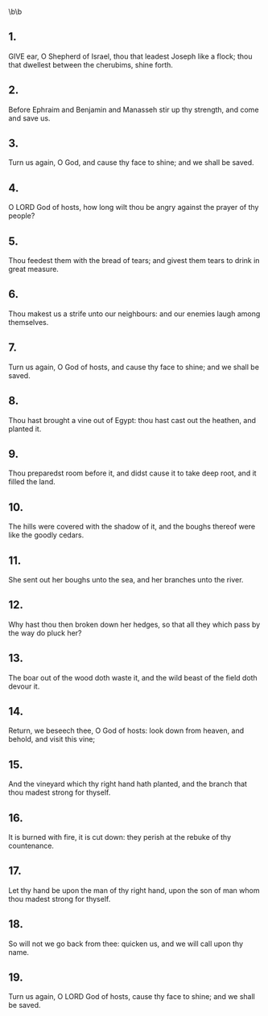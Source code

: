 \b\b
## 1.
GIVE ear, O Shepherd of Israel, thou that leadest Joseph like a flock; thou that dwellest between the cherubims, shine forth.
## 2.
Before Ephraim and Benjamin and Manasseh stir up thy strength, and come and save us.
## 3.
Turn us again, O God, and cause thy face to shine; and we shall be saved.
## 4.
O LORD God of hosts, how long wilt thou be angry against the prayer of thy people?
## 5.
Thou feedest them with the bread of tears; and givest them tears to drink in great measure.
## 6.
Thou makest us a strife unto our neighbours: and our enemies laugh among themselves.
## 7.
Turn us again, O God of hosts, and cause thy face to shine; and we shall be saved.
## 8.
Thou hast brought a vine out of Egypt: thou hast cast out the heathen, and planted it.
## 9.
Thou preparedst room before it, and didst cause it to take deep root, and it filled the land.
## 10.
The hills were covered with the shadow of it, and the boughs thereof were like the goodly cedars.
## 11.
She sent out her boughs unto the sea, and her branches unto the river.
## 12.
Why hast thou then broken down her hedges, so that all they which pass by the way do pluck her?
## 13.
The boar out of the wood doth waste it, and the wild beast of the field doth devour it.
## 14.
Return, we beseech thee, O God of hosts: look down from heaven, and behold, and visit this vine;
## 15.
And the vineyard which thy right hand hath planted, and the branch that thou madest strong for thyself.
## 16.
It is burned with fire, it is cut down: they perish at the rebuke of thy countenance.
## 17.
Let thy hand be upon the man of thy right hand, upon the son of man whom thou madest strong for thyself.
## 18.
So will not we go back from thee: quicken us, and we will call upon thy name.
## 19.
Turn us again, O LORD God of hosts, cause thy face to shine; and we shall be saved.
